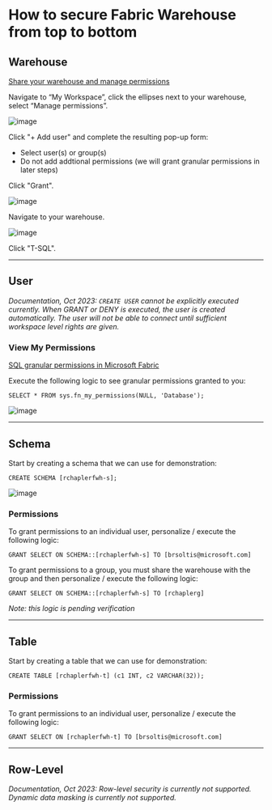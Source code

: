 # How to secure Fabric Warehouse from top to bottom

## Warehouse
[Share your warehouse and manage permissions](https://learn.microsoft.com/en-us/fabric/data-warehouse/share-warehouse-manage-permissions)

Navigate to “My Workspace”, click the ellipses next to your warehouse, select “Manage permissions”.

![image](https://github.com/richchapler/AzureSolutions/assets/44923999/eedeb6e0-6154-4ba8-9cb2-1a67d8ddb991)

Click "+ Add user" and complete the resulting pop-up form:
* Select user(s) or group(s)
* Do not add addtional permissions (we will grant granular permissions in later steps)

Click "Grant".

![image](https://github.com/richchapler/AzureSolutions/assets/44923999/e455b831-8590-4d0a-81d1-540673cdaf28)

Navigate to your warehouse.

![image](https://github.com/richchapler/AzureSolutions/assets/44923999/5b61e39b-b8d7-4bc1-b95d-e0fac6174d40)

 Click "T-SQL".

-----

## User
_Documentation, Oct 2023: `CREATE USER` cannot be explicitly executed currently. When GRANT or DENY is executed, the user is created automatically. The user will not be able to connect until sufficient workspace level rights are given._

### View My Permissions
[SQL granular permissions in Microsoft Fabric](https://learn.microsoft.com/en-us/fabric/data-warehouse/sql-granular-permissions)

Execute the following logic to see granular permissions granted to you:
```
SELECT * FROM sys.fn_my_permissions(NULL, 'Database');
```

![image](https://github.com/richchapler/AzureSolutions/assets/44923999/5e8cddec-02c6-4b8d-82f6-9743a2d95858)

-----

## Schema

Start by creating a schema that we can use for demonstration:

```
CREATE SCHEMA [rchaplerfwh-s];
```

![image](https://github.com/richchapler/AzureSolutions/assets/44923999/07eb8453-c705-4359-b6a6-e481b4db6ca7)

### Permissions

To grant permissions to an individual user, personalize / execute the following logic:
```
GRANT SELECT ON SCHEMA::[rchaplerfwh-s] TO [brsoltis@microsoft.com]
```

To grant permissions to a group, you must share the warehouse with the group and then personalize / execute the following logic:
```
GRANT SELECT ON SCHEMA::[rchaplerfwh-s] TO [rchaplerg]
```

_Note: this logic is pending verification_

-----

## Table

Start by creating a table that we can use for demonstration:

```
CREATE TABLE [rchaplerfwh-t] (c1 INT, c2 VARCHAR(32));
```

### Permissions

To grant permissions to an individual user, personalize / execute the following logic:
```
GRANT SELECT ON [rchaplerfwh-t] TO [brsoltis@microsoft.com]
```

-----

## Row-Level
_Documentation, Oct 2023: Row-level security is currently not supported. Dynamic data masking is currently not supported._
